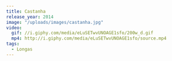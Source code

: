 ```yaml
---
title: Castanha
release_year: 2014
image: "/uploads/images/castanha.jpg"
video:
  gif: //i.giphy.com/media/eLuSETwvUNOAGE1sfo/200w_d.gif
  mp4: http://i.giphy.com/media/eLuSETwvUNOAGE1sfo/source.mp4
tags:
  - Longas
---
```

